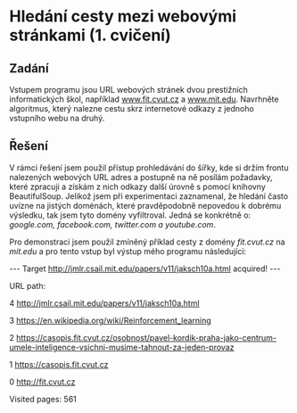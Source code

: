 # Hledání cesty mezi webovými stránkami (1. cvičení)

## Zadání
Vstupem programu jsou URL webových stránek dvou prestižních informatických škol,
například www.fit.cvut.cz a www.mit.edu. Navrhněte algoritmus, který nalezne cestu skrz
internetové odkazy z jednoho vstupního webu na druhý.

## Řešení
V rámci řešení jsem použil přístup prohledávání do šířky, kde si držím frontu nalezených webových URL adres a postupně na ně posílám požadavky, které zpracuji a získám z nich odkazy další úrovně s pomocí knihovny BeautifulSoup.
Jelikož jsem při experimentaci zaznamenal, že hledání často uvízne na jistých doménách, které pravděpodobně nepovedou k dobrému výsledku, tak jsem tyto domény vyfiltroval. Jedná se konkrétně o: *google.com, facebook.com, twitter.com a youtube.com*.

Pro demonstraci jsem použil zmíněný příklad cesty z domény *fit.cvut.cz* na *mit.edu* a pro tento vstup byl výstup mého programu následující:

 --- Target http://jmlr.csail.mit.edu/papers/v11/jaksch10a.html acquired! ---
 
URL path:


4 http://jmlr.csail.mit.edu/papers/v11/jaksch10a.html

3 https://en.wikipedia.org/wiki/Reinforcement_learning

2 https://casopis.fit.cvut.cz/osobnost/pavel-kordik-praha-jako-centrum-umele-inteligence-vsichni-musime-tahnout-za-jeden-provaz

1 https://casopis.fit.cvut.cz

0 http://fit.cvut.cz


Visited pages: 561
